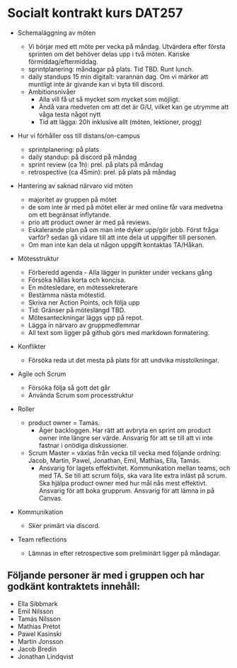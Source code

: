 # Socialt kontrakt kurs DAT257
 * Schemaläggning av möten
    * Vi börjar med ett möte per vecka på måndag. Utvärdera efter första sprinten om det behöver delas upp i två möten. Kanske förmiddag/eftermiddag.
    * sprintplanering: måndagar på plats. Tid TBD. Runt lunch.
    * daily standups 15 min digitalt: varannan dag. Om vi märker att muntligt inte är givande kan vi byta till discord.
   * Ambitionsnivåer
      * Alla vill få ut så mycket som mycket som möjligt. 
      * Ändå vara medveten om att det är G/U, vilket kan ge utrymme att våga testa något nytt
      * Tid att lägga: 20h inklusive allt (möten, lektioner, progg)
  * Hur vi förhåller oss till distans/on-campus
    * sprintplanering: på plats
    * daily standup: på discord på måndag
    * sprint review (ca 1h): prel. på plats på måndag
    * retrospective (ca 45min): prel. på plats på måndag
  * Hantering av saknad närvaro vid möten
    * majoritet av gruppen på mötet 
    * de som inte är med på mötet eller är med online får vara medvetna om ett begränsat inflytande.
    * prio att product owner är med på reviews.
    * Eskalerande plan på om man inte dyker upp/gör jobb. Först fråga varför? sedan gå vidare till att inte dela ut uppgifter till personen. 
    * Om man inte kan dela ut någon uppgift kontaktas TA/Håkan.
  * Mötesstruktur
    * Förberedd agenda - Alla lägger in punkter under veckans gång
    * Försöka hållas korta och koncisa.
    * En mötesledare, en mötessekreterare
    * Bestämma nästa mötestid.
    * Skriva ner Action Points, och följa upp 
    * Tid: Gränser på möteslängd TBD.
    * Mötesanteckningar läggs upp på repot.
    * Lägga in närvaro av gruppmedlemmar
    * All text som ligger på github görs med markdown formatering.
  * Konflikter
    * Försöka reda ut det mesta på plats för att undvika misstolkningar.
  * Agile och Scrum
    * Försöka följa så gott det går
    * Använda Scrum som processtruktur
  * Roller 
    * product owner = Tamás.
      * Äger backloggen. Har rätt att avbryta en sprint om product owner inte längre ser värde. Ansvarig för att se till att vi inte fastnar i onödiga diskussioner.
    * Scrum Master = växlas från vecka till vecka med följande ordning: Jacob, Martin, Pawel, Jonathan, Emil, Mathias, Ella, Tamás.
      * Ansvarig för lagets effektivitet. Kommunikation mellan teams, och med TA. Se till att scrum följs, ska vara lite extra inläst på scrum. Ska hjälpa product owner med hur mål nås mest effektivt. Ansvarig för att boka grupprum. Ansvarig för att lämna in på Canvas.

* Kommunikation
  * Sker primärt via discord.
* Team reflections
  * Lämnas in efter retrospective som preliminärt ligger på måndagar.

## Följande personer är med i gruppen och har godkänt kontraktets innehåll:
* Ella Sibbmark
* Emil Nilsson
* Tamás Nilsson
* Mathias Prétot
* Pawel Kasinski 
* Martin Jonsson
* Jacob Bredin
* Jonathan Lindqvist

